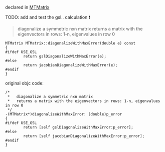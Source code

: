 
declared in [MTMatrix](MTMatrix.hpp.md)

TODO: add and test the gsl.. calculation  :exclamation:

>   diagonalize a symmetric nxn matrix
>   returns a matrix with the eigenvectors in rows: 1-n, eigenvalues in row 0

~~~ { .cpp }
MTMatrix MTMatrix::diagonalizeWithMaxError(double e) const
{
#ifdef USE_GSL
        return gslDiagonalizeWithMaxError(e);
#else
        return jacobianDiagonalizeWithMaxError(e);
#endif
}
~~~


original objc code:

~~~ { .ObjectiveC }
/*
 *   diagonalize a symmetric nxn matrix
 *   returns a matrix with the eigenvectors in rows: 1-n, eigenvalues in row 0
 */
-(MTMatrix*)diagonalizeWithMaxError: (double)p_error
{
#ifdef USE_GSL
        return [self gslDiagonalizeWithMaxError:p_error];
#else
        return [self jacobianDiagonalizeWithMaxError:p_error];
#endif
}
~~~
